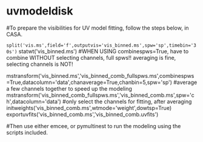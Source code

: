 # uvmodeldisk
#To prepare the visibilities for UV model fitting, follow the steps below, in CASA.

```split('vis.ms',field='f',outputvis='vis_binned.ms',spw='sp',timebin='30s')```
statwt('vis_binned.ms')
#WHEN USING combinespws=True, have to combine WITHOUT selecting channels, full spws!!  averaging is fine, selecting channels is NOT!

mstransform('vis_binned.ms','vis_binned_comb_fullspws.ms',combinespws=True,datacolumn='data',chanaverage=True,chanbin=5,spw='sp') #average a few channels together to speed up the modeling
mstransform('vis_binned_comb_fullspws.ms','vis_binned_comb.ms',spw='ch',datacolumn='data') #only select the channels for fitting, after averaging
initweights('vis_binned_comb.ms',wtmode='weight',dowtsp=True)
exportuvfits('vis_binned_comb.ms','vis_binned_comb.uvfits')

#Then use either emcee, or pymultinest to run the modeling using the scripts included.
